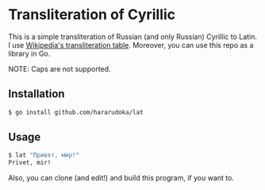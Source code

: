 # Transliteration of Cyrillic

This is a simple transliteration of Russian (and only Russian) Cyrillic to Latin. I use [Wikipedia's transliteration table](https://en.wikipedia.org/wiki/Scientific_transliteration_of_Cyrillic). Moreover, you can use this repo as a library in Go.

NOTE: Caps are not supported.

## Installation

```bash
$ go install github.com/hararudoka/lat
```

## Usage

```bash
$ lat "Привет, мир!"
Privet, mir!
```

Also, you can clone (and edit!) and build this program, if you want to.
